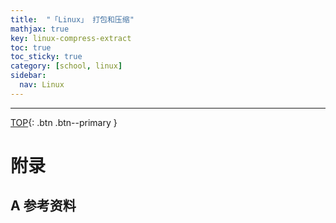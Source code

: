 ```yaml
---
title:  "「Linux」 打包和压缩"
mathjax: true
key: linux-compress-extract
toc: true
toc_sticky: true
category: [school, linux]
sidebar:
  nav: Linux
---
```

<span id="head"></span>

<!--more-->


-------------------  
[TOP](#head){: .btn .btn--primary }



# 附录
## A 参考资料
